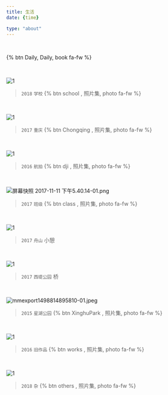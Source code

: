 ```yaml
---
title: 生活       
date: {time}

type: "about"
---
```






&nbsp; 

{% btn Daily,  Daily, book fa-fw %}

&nbsp; 

![1](http://ovp6a4f6u.bkt.clouddn.com/IMG_20170703_174840_HDR-01.jpeg)

> `2018` `学校` {% btn school ,  照片集, photo fa-fw %}

&nbsp; 

![1](http://ovp6a4f6u.bkt.clouddn.com/%E9%87%8D%E5%BA%861.jpg)
> `2017`  `重庆` {% btn Chongqing ,  照片集, photo fa-fw %}

&nbsp; 



![1](http://ovp6a4f6u.bkt.clouddn.com/DJI_0036.jpg)
> `2016` `航拍` {% btn dji ,  照片集, photo fa-fw %}

&nbsp; 










![屏幕快照 2017-11-11 下午5.40.14-01.png](http://ovp6a4f6u.bkt.clouddn.com/5.png)

> `2017` `班级` {% btn class ,  照片集, photo fa-fw %}

&nbsp; 



![1](http://ovp6a4f6u.bkt.clouddn.com/IMG_20170706_210351_HHT-01.jpeg)
> `2017` `舟山`  小憩

&nbsp; 

![1](http://ovp6a4f6u.bkt.clouddn.com/DSC_1838.JPG)
> `2017` `西堤公园`  桥

&nbsp; 


![mmexport1498814895810-01.jpeg](http://ovp6a4f6u.bkt.clouddn.com/%E6%98%9F%E6%B9%96%E5%85%AC%E5%9B%AD2.jpeg)

> `2015` `星湖公园` {% btn XinghuPark ,  照片集, photo fa-fw %}

&nbsp; 


![1](http://ovp6a4f6u.bkt.clouddn.com/%E5%9B%9B%E8%B6%B3%E6%9C%BA%E5%99%A8%E4%BA%BA.jpeg)

> `2016` `旧作品` {% btn works ,  照片集, photo fa-fw %}

&nbsp; 

![1](http://ovp6a4f6u.bkt.clouddn.com/17%E5%B9%B412%E6%9C%881.jpg)

> `2018` `杂` {% btn others ,  照片集, photo fa-fw %}

